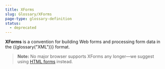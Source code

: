```yaml
---
title: XForms
slug: Glossary/XForms
page-type: glossary-definition
status:
  - deprecated
---
```


**XForms** is a convention for building Web forms and processing form data in the {{glossary("XML")}} format.

> **Note:** No major browser supports XForms any longer—we suggest using [HTML forms](/en-US/docs/Learn/Forms) instead.

